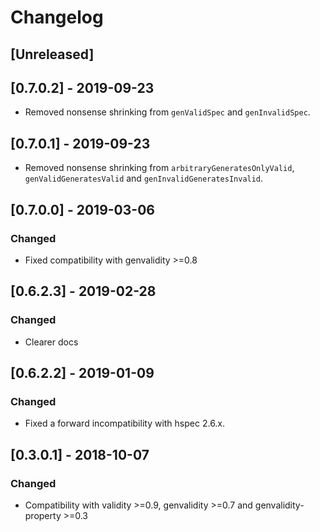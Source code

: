# Changelog

## [Unreleased]

## [0.7.0.2] - 2019-09-23

* Removed nonsense shrinking from `genValidSpec` and `genInvalidSpec`.

## [0.7.0.1] - 2019-09-23

* Removed nonsense shrinking from `arbitraryGeneratesOnlyValid`, `genValidGeneratesValid` and `genInvalidGeneratesInvalid`.

## [0.7.0.0] - 2019-03-06

### Changed

* Fixed compatibility with genvalidity >=0.8

## [0.6.2.3] - 2019-02-28

### Changed

* Clearer docs

## [0.6.2.2] - 2019-01-09

### Changed

* Fixed a forward incompatibility with hspec 2.6.x.

## [0.3.0.1] - 2018-10-07

### Changed

* Compatibility with validity >=0.9, genvalidity >=0.7 and genvalidity-property >=0.3
